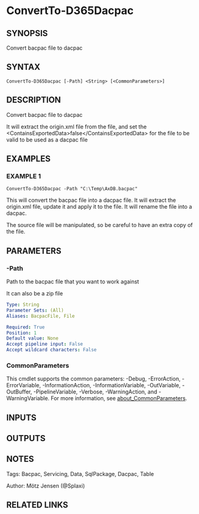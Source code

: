 ﻿---
external help file: d365fo.tools-help.xml
Module Name: d365fo.tools
online version: https://msdyn365fo.wordpress.com/2019/12/18/cleanup-tempdb-tables-in-a-msdyn365fo-sandbox-environment/
schema: 2.0.0
---

# ConvertTo-D365Dacpac

## SYNOPSIS
Convert bacpac file to dacpac

## SYNTAX

```
ConvertTo-D365Dacpac [-Path] <String> [<CommonParameters>]
```

## DESCRIPTION
Convert bacpac file to dacpac

It will extract the origin.xml file from the file, and set the \<ContainsExportedData\>false\</ContainsExportedData\> for the file to be valid to be used as a dacpac file

## EXAMPLES

### EXAMPLE 1
```
ConvertTo-D365Dacpac -Path "C:\Temp\AxDB.bacpac"
```

This will convert the bacpac file into a dacpac file.
It will extract the origin.xml file, update it and apply it to the file.
It will rename the file into a dacpac.

The source file will be manipulated, so be careful to have an extra copy of the file.

## PARAMETERS

### -Path
Path to the bacpac file that you want to work against

It can also be a zip file

```yaml
Type: String
Parameter Sets: (All)
Aliases: BacpacFile, File

Required: True
Position: 1
Default value: None
Accept pipeline input: False
Accept wildcard characters: False
```

### CommonParameters
This cmdlet supports the common parameters: -Debug, -ErrorAction, -ErrorVariable, -InformationAction, -InformationVariable, -OutVariable, -OutBuffer, -PipelineVariable, -Verbose, -WarningAction, and -WarningVariable. For more information, see [about_CommonParameters](http://go.microsoft.com/fwlink/?LinkID=113216).

## INPUTS

## OUTPUTS

## NOTES
Tags: Bacpac, Servicing, Data, SqlPackage, Dacpac, Table

Author: Mötz Jensen (@Splaxi)

## RELATED LINKS
